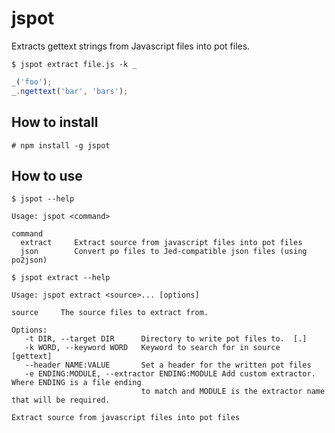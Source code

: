 # jspot

Extracts gettext strings from Javascript files into pot files.

```
$ jspot extract file.js -k _
```

```javascript
_('foo');
_.ngettext('bar', 'bars');
```

## How to install

```
# npm install -g jspot
```

## How to use

```
$ jspot --help

Usage: jspot <command>

command
  extract     Extract source from javascript files into pot files
  json        Convert po files to Jed-compatible json files (using po2json)

$ jspot extract --help

Usage: jspot extract <source>... [options]

source     The source files to extract from.

Options:
   -t DIR, --target DIR      Directory to write pot files to.  [.]
   -k WORD, --keyword WORD   Keyword to search for in source  [gettext]
   --header NAME:VALUE       Set a header for the written pot files
   -e ENDING:MODULE, --extractor ENDING:MODULE Add custom extractor. Where ENDING is a file ending
                             to match and MODULE is the extractor name that will be required.

Extract source from javascript files into pot files
```
